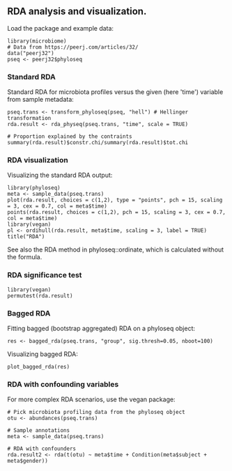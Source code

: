 <!--
  %\VignetteEngine{knitr::rmarkdown}
  %\VignetteIndexEntry{microbiome tutorial - rda}
  %\usepackage[utf8]{inputenc}
  %\VignetteEncoding{UTF-8}  
-->
RDA analysis and visualization.
-------------------------------

Load the package and example data:

    library(microbiome)
    # Data from https://peerj.com/articles/32/
    data("peerj32")
    pseq <- peerj32$phyloseq

### Standard RDA

Standard RDA for microbiota profiles versus the given (here 'time')
variable from sample metadata:

    pseq.trans <- transform_phyloseq(pseq, "hell") # Hellinger transformation
    rda.result <- rda_physeq(pseq.trans, "time", scale = TRUE)

    # Proportion explained by the contraints
    summary(rda.result)$constr.chi/summary(rda.result)$tot.chi

### RDA visualization

Visualizing the standard RDA output:

    library(phyloseq)
    meta <- sample_data(pseq.trans)
    plot(rda.result, choices = c(1,2), type = "points", pch = 15, scaling = 3, cex = 0.7, col = meta$time)
    points(rda.result, choices = c(1,2), pch = 15, scaling = 3, cex = 0.7, col = meta$time)
    library(vegan)
    pl <- ordihull(rda.result, meta$time, scaling = 3, label = TRUE)
    title("RDA")

See also the RDA method in phyloseq::ordinate, which is calculated
without the formula.

### RDA significance test

    library(vegan)
    permutest(rda.result) 

### Bagged RDA

Fitting bagged (bootstrap aggregated) RDA on a phyloseq object:

    res <- bagged_rda(pseq.trans, "group", sig.thresh=0.05, nboot=100)

Visualizing bagged RDA:

    plot_bagged_rda(res)

### RDA with confounding variables

For more complex RDA scenarios, use the vegan package:

    # Pick microbiota profiling data from the phyloseq object
    otu <- abundances(pseq.trans)

    # Sample annotations
    meta <- sample_data(pseq.trans)

    # RDA with confounders
    rda.result2 <- rda(t(otu) ~ meta$time + Condition(meta$subject + meta$gender))
